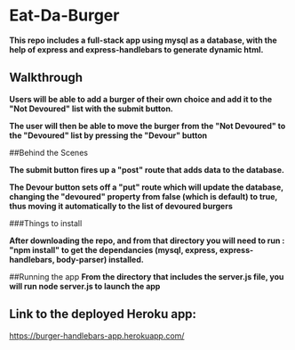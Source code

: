 # Eat-Da-Burger
**This repo includes a full-stack app using mysql as a database, with the help of express and express-handlebars to generate dynamic html.**

## Walkthrough
**Users will be able to add a burger of their own choice and add it to the "Not Devoured" list with the submit button.**

**The user will then be able to move the burger from the "Not Devoured" to the "Devoured" list by pressing the "Devour" button**

##Behind the Scenes

**The submit button fires up a "post" route that adds data to the database.**

**The Devour button sets off a "put" route which will update the database, changing the "devoured" property from false (which is default) to true, thus moving it automatically to the list of devoured burgers**

###Things to install

**After downloading the repo, and from that directory you will need to run : "npm install" to get the dependancies (mysql, express, express-handlebars, body-parser) installed.**

##Running the app
**From the directory that includes the server.js file, you will run node server.js to launch the app**

## Link to the deployed Heroku app:
https://burger-handlebars-app.herokuapp.com/